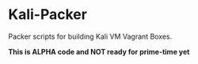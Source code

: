 # Kali-Packer
Packer scripts for building Kali VM Vagrant Boxes.

**This is ALPHA code and NOT ready for prime-time yet**
